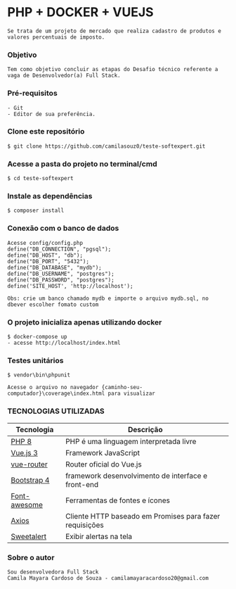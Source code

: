 # PHP + DOCKER + VUEJS #
    Se trata de um projeto de mercado que realiza cadastro de produtos e valores percentuais de imposto.

### Objetivo
    Tem como objetivo concluir as etapas do Desafio técnico referente a vaga de Desenvolvedor(a) Full Stack.

### Pré-requisitos
    - Git
    - Editor de sua preferência.

### Clone este repositório
    $ git clone https://github.com/camilasouz0/teste-softexpert.git

### Acesse a pasta do projeto no terminal/cmd
    $ cd teste-softexpert

### Instale as dependências
    $ composer install

### Conexão com o banco de dados
    Acesse config/config.php
    define("DB_CONNECTION", "pgsql");
    define("DB_HOST", "db");
    define("DB_PORT", "5432");
    define("DB_DATABASE", "mydb");
    define("DB_USERNAME", "postgres");
    define("DB_PASSWORD", "postgres");
    define('SITE_HOST', 'http://localhost');

    Obs: crie um banco chamado mydb e importe o arquivo mydb.sql, no dbever escolher fomato custom

### O projeto inicializa apenas utilizando docker
    $ docker-compose up
    - acesse http://localhost/index.html

### Testes unitários
    $ vendor\bin\phpunit

    Acesse o arquivo no navegador {caminho-seu-computador}\coverage\index.html para visualizar
### TECNOLOGIAS UTILIZADAS

| Tecnologia            | Descrição                                               |
| --------------------- | --------------------------------------------------------|
| [PHP 8]               | PHP é uma linguagem interpretada livre                  |
| [Vue.js 3]            | Framework JavaScript                                    |
| [vue-router]          | Router oficial do Vue.js                                |
| [Bootstrap 4]         | framework desenvolvimento de interface e front-end      |
| [Font-awesome]        | Ferramentas de fontes e ícones                          |
| [Axios]               | Cliente HTTP baseado em Promises para fazer requisições |
| [Sweetalert]          | Exibir alertas na tela              |

[PHP 8]: https://www.php.net
[Vue.js 3]: https://vuejs.org
[vue-router]: https://github.com/vuejs/vue-router
[Bootstrap 4]: https://getbootstrap.com/docs/4.6/getting-started/introduction/
[Font-awesome]: https://fontawesome.com
[Axios]: https://axios-http.com/ptbr/docs/intro
[Sweetalert]: https://sweetalert2.github.io

### Sobre o autor
    Sou desenvolvedora Full Stack
    Camila Mayara Cardoso de Souza - camilamayaracardoso20@gmail.com
